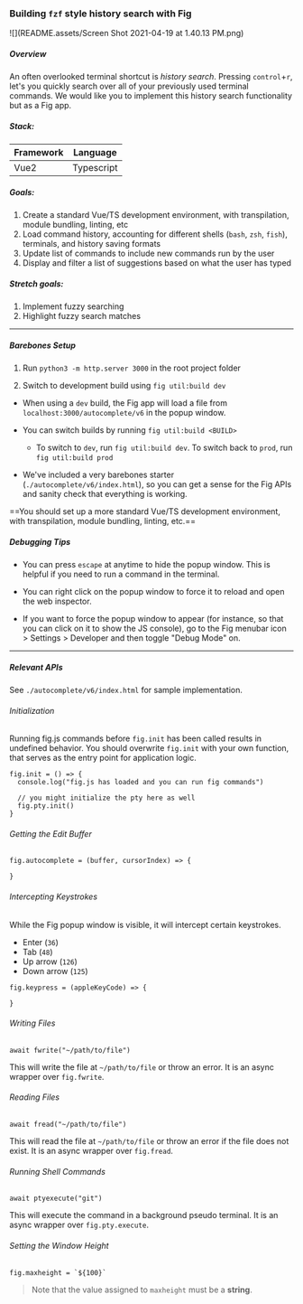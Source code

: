 ### Building `fzf` style history search with Fig

![](README.assets/Screen Shot 2021-04-19 at 1.40.13 PM.png)

##### Overview

An often overlooked terminal shortcut is *history search*. Pressing `control`+`r`, let's you quickly search over all of your previously used terminal commands. We would like you to implement this history search functionality but as a Fig app.



##### Stack:

| Framework | Language   |
| --------- | ---------- |
| Vue2      | Typescript |



##### Goals:

1. Create a standard  Vue/TS development environment, with transpilation, module bundling, linting, etc 
2. Load command history, accounting for different shells (`bash`, `zsh`, `fish`), terminals, and history saving formats
3. Update list of commands to include new commands run by the user
4. Display and filter a list of suggestions based on what the user has typed

##### Stretch goals:

1. Implement fuzzy searching
2. Highlight fuzzy search matches

----



##### Barebones Setup

1. Run `python3 -m http.server 3000` in the root project folder

2. Switch to development build using  `fig util:build dev`

   

* When using a `dev` build, the Fig app will load a file from `localhost:3000/autocomplete/v6` in the popup window.

* You can switch builds by running `fig util:build <BUILD>`
  * To switch to `dev`, run `fig util:build dev`. To switch back to `prod`, run `fig util:build prod`

* We've included a very barebones starter (`./autocomplete/v6/index.html`), so you can get a sense for the Fig APIs and sanity check that everything is working. 

==You should set up a more standard Vue/TS development environment, with transpilation, module bundling, linting, etc.==

##### Debugging Tips

- You can press `escape` at anytime to hide the popup window. This is helpful if you need to run a command in the terminal.

- You can right click on the popup window to force it to reload and open the web inspector.

- If you want to force the popup window to appear (for instance, so that you can click on it to show the JS console), go to the Fig menubar icon  > Settings > Developer and then toggle "Debug Mode" on.

---



##### Relevant APIs

See `./autocomplete/v6/index.html` for sample implementation.



###### Initialization

Running fig.js commands before `fig.init` has been called results in undefined behavior. You should overwrite `fig.init` with your own function, that serves as the entry point for application logic.

```
fig.init = () => {
  console.log("fig.js has loaded and you can run fig commands")
  
  // you might initialize the pty here as well
  fig.pty.init()
}
```





###### Getting the Edit Buffer

```
fig.autocomplete = (buffer, cursorIndex) => {

}
```



###### Intercepting Keystrokes


While the Fig popup window is visible, it will intercept certain keystrokes.

- Enter  (`36`)
- Tab (`48`)
- Up arrow (`126`)
- Down arrow (`125`)

```
fig.keypress = (appleKeyCode) => {

}
```

###### Writing Files

```
await fwrite("~/path/to/file")
```

 This will write the file at `~/path/to/file` or throw an error. It is an async wrapper over `fig.fwrite`.

###### Reading Files

```
await fread("~/path/to/file")
```

 This will read the file at `~/path/to/file` or throw an error if the file does not exist. It is an async wrapper over `fig.fread`.

###### Running Shell Commands

```
await ptyexecute("git")
```

This will execute the command in a background pseudo terminal. It is an async wrapper over `fig.pty.execute`.

###### Setting the Window Height

```
fig.maxheight = `${100}`
```

> Note that the value assigned to `maxheight` must be a **string**.